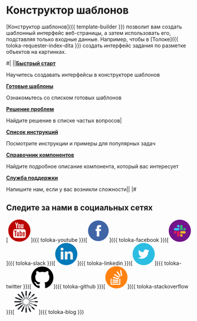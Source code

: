 # Конструктор шаблонов

[Конструктор шаблонов]({{ template-builder }}) позволит вам создать шаблонный интерфейс веб-страницы, а затем использовать его, подставляя только входные данные. Например, чтобы в [Толоке]({{ toloka-requester-index-dita }}) создать интерфейс задания по разметке объектов на картинках.

#|
||**[Быстрый старт](quickstart.md)**

Научитесь создавать интерфейсы в конструкторе шаблонов

**[Готовые шаблоны](templates/index.md)**

Ознакомьтесь со списком готовых шаблонов

**[Решение проблем](troubleshooting/troubleshooting.md)**

Найдите решение в списке частых вопросов|

**[Список инструкций](operations/all.md)**

Посмотрите инструкции и примеры для популярных задач

**[Справочник компонентов](reference/index.md)**

Найдите подробное описание компонента, который вас интересует

**[Служба поддержки](concepts/support.md)**

Напишите нам, если у вас возникли сложности||
|#

## Следите за нами в социальных сетях

[![](_images/SocialNetwork/youtube.svg)]({{ toloka-youtube }})[![](_images/SocialNetwork/facebook.svg)]({{ toloka-facebook }})[![](_images/SocialNetwork/slack.svg)]({{ toloka-slack }})[![](_images/SocialNetwork/linkedin.svg)]({{ toloka-linkedin }})[![](_images/SocialNetwork/twitter.svg)]({{ toloka-twitter }})[![](_images/SocialNetwork/github.svg)]({{ toloka-github }})[![](_images/SocialNetwork/StackOverflow.svg)]({{ toloka-stackoverflow }})[![](_images/SocialNetwork/blog.svg)]({{ toloka-blog }})
